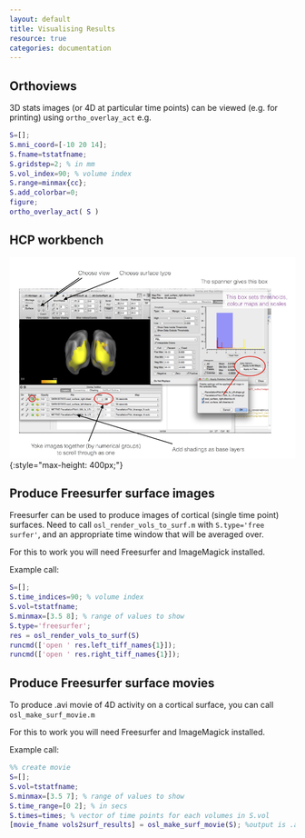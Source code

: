 ```yaml
---
layout: default
title: Visualising Results
resource: true
categories: documentation
---
```


## Orthoviews

3D stats images (or 4D at particular time points) can be viewed (e.g. for printing) using `ortho_overlay_act` e.g.

```matlab
S=[];
S.mni_coord=[-10 20 14];
S.fname=tstatfname;
S.gridstep=2; % in mm
S.vol_index=90; % volume index
S.range=minmax{cc};
S.add_colorbar=0;
figure;
ortho_overlay_act( S )
```

## HCP workbench

![hcp_workbench](hcp_workbench_gui_instructions.png){:style="max-height: 400px;"}

## Produce Freesurfer surface images

Freesurfer can be used to produce images of cortical (single time point) surfaces. Need to call `osl_render_vols_to_surf.m` with `S.type='free surfer'`, and an appropriate time window that will be averaged over.

For this to work you will need Freesurfer and ImageMagick installed. 

Example call:

```matlab
S=[];
S.time_indices=90; % volume index
S.vol=tstatfname; 
S.minmax=[3.5 8]; % range of values to show
S.type='freesurfer'; 
res = osl_render_vols_to_surf(S)
runcmd(['open ' res.left_tiff_names{1}]);    
runcmd(['open ' res.right_tiff_names{1}]);
```

## Produce Freesurfer surface movies

To produce .avi movie of 4D activity on a cortical surface, you can call `osl_make_surf_movie.m`

For this to work you will need Freesurfer and ImageMagick installed.

Example call:

```matlab
%% create movie
S=[];
S.vol=tstatfname;
S.minmax=[3.5 7]; % range of values to show
S.time_range=[0 2]; % in secs 
S.times=times; % vector of time points for each volumes in S.vol
[movie_fname vols2surf_results] = osl_make_surf_movie(S); %output is .avi file
```